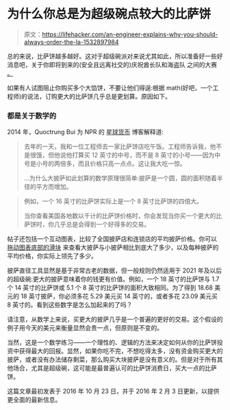 # 为什么你总是为超级碗点较大的比萨饼

> 原文：<https://lifehacker.com/an-engineer-explains-why-you-should-always-order-the-la-1532897984>

总的来说，比萨饼越多越好。这对于超级碗派对来说尤其如此，所以准备好一些好消息吧，关于你即将到来的(安全且远离社交的)庆祝酋长队和海盗队 之间的大赛 [。](https://lifehacker.com/how-to-watch-the-2021-super-bowl-without-cable-1846124669) 



如果有人试图阻止你购买多个大馅饼，不要让他们得逞:根据 math(好吧，一个工程师)的说法，订购更大的比萨饼几乎总是更划算。原因如下。

### 都是关于数学的

2014 年，Quoctrung Bui 为 NPR 的 [星球货币](https://www.npr.org/sections/money/2014/02/26/282132576/74-476-reasons-you-should-always-get-the-bigger-pizza) 博客解释道:

> 去年的一天，我和一位工程师去一家比萨饼店吃午饭。工程师告诉我，他不是很饿，但他说他打算买 12 英寸的中号，而不是 8 英寸的小号——因为中号是小号的两倍多，而且价格只高一点点。这让我大吃一惊。
> 
> ...为什么大披萨如此划算的数学原理很简单:披萨是一个圆，圆的面积随着半径的平方而增加。

> 例如，一个 16 英寸的比萨饼实际上是一个 8 英寸比萨饼的四倍大。
> 
> 当你查看美国各地数以千计的比萨饼价格时，你会发现当你买一个更大的比萨饼时，你几乎总是会得到一个好得多的交易。

帖子还包括一个互动图表，比较了全国披萨店和连锁店的平均披萨价格。你可以 [拖动图表底部的滑块](https://www.npr.org/sections/money/2014/02/26/282132576/74-476-reasons-you-should-always-get-the-bigger-pizza) 来查看大披萨与小披萨相比到底大了多少，以及每种披萨的平均价格，你实际上领先了多少。

披萨直径工具显然是基于非常古老的数据，但一般规则仍然适用于 2021 年及以后的超级碗:更大的披萨意味着你的钱更有价值。例如，一个 18 英寸的比萨饼与 1.7 个 14 英寸的比萨饼或 5.1 个 8 英寸的比萨饼的面积大致相同。为了得到 18.68 美元的 18 英寸披萨，你必须多花 5.29 美元买 14 英寸的，或者多花 23.09 美元买 8 英寸的。看到这些数字是怎么加起来的了吗？

请注意，从数学上来说，买更大的披萨几乎是一个普遍的更好的交易。这个假设的例子用今天的美元来衡量显然会贵一点，但原则是不变的。

当然，这是一个数学练习——一个理性的、逻辑的方法来决定如何从你的比萨饼投资中获得最大的回报。显然，如果你吃不完，不想吃得太多，没有资金购买更大的披萨，或者没有办法储存剩菜，那么购买大块披萨是没有意义的。但是对于所有其他场合，尤其是超级碗，这可能是最普遍认可的比萨饼消费日，买大一点的比萨饼。

这篇文章最初发表于 2016 年 10 月 23 日，并于 2016 年 2 月 3 日更新，以提供更全面的最新信息。